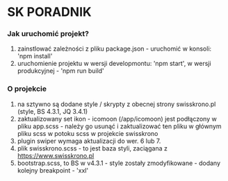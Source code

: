 # SK PORADNIK

### Jak uruchomić projekt?

1. zainstlować zależności z pliku package.json - uruchomić w konsoli: 'npm install'
2. uruchomienie projektu w wersji developmontu: 'npm start', w wersji produkcyjnej - 'npm run build'


### O projekcie

1. na sztywno są dodane style / skrypty z obecnej strony swisskrono.pl (style, BS 4.3.1, JQ 3.4.1)
2. zaktualizowany set ikon - icomoon (/app/icomoon) jest podłączony w pliku app.scss - należy go usunąć i zaktualizować ten pliku w głównym pliku scss w potoku scss w projekcie swisskrono
3. plugin swiper wymaga aktualizacji do wer. 6 lub 7. 
4. plik swisskrono.scss - to jest baza styli, zaciągana z https://www.swisskrono.pl
5. bootstrap.scss, to BS w v4.3.1 - style zostały zmodyfikowane - dodany kolejny breakpoint - 'xxl'
